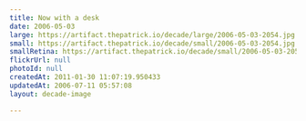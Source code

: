 ```yaml
---
title: Now with a desk
date: 2006-05-03
large: https://artifact.thepatrick.io/decade/large/2006-05-03-2054.jpg
small: https://artifact.thepatrick.io/decade/small/2006-05-03-2054.jpg
smallRetina: https://artifact.thepatrick.io/decade/small/2006-05-03-2054@2x.jpg
flickrUrl: null
photoId: null
createdAt: 2011-01-30 11:07:19.950433
updatedAt: 2006-07-11 05:57:08
layout: decade-image

---
```


